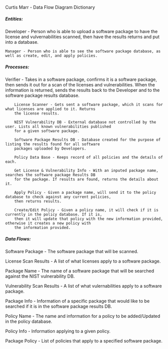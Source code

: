 Curtis Marr - Data Flow Diagram Dictionary

<h5>Entities:</h5>
    Developer - Person who is able to upload a software package to have the license and vulvernabilities scanned, then
    have the results returns and put into a database.
    
    Manager - Person who is able to see the software package database, as well as create, edit, and apply policies.


<h5>Processes:</h5>
        Verifier - Takes in a software package, confirms it is a software package, then sends it out for a scan of the
        licenses and vulnerabilities. When the information is returned, sends the results back to the Developer and to
        the software package results database.
        
        License Scanner - Gets sent a software package, which it scans for what licenses are applied to it. Returns 
        the license results.
        
        NIST Vulnerability DB - External database not controlled by the user. Lists all known vulnerabilities published 
        for a given software package.
        
        Software Package Results DB - Database created for the purpose of listing the results found for all software 
        packages uploaded by Developers.
        
        Policy Data Base - Keeps record of all policies and the details of each.
        
        Get License & Vulnerability Info - With an inputed package name, searches the software package Results DB 
        for the package. If results are found, returns the details about it.
        
        Apply Policy - Given a package name, will send it to the policy database to check against any current policies,
        then returns results.
        
        Create/Edit Policy - Given a policy name, it will check if it is currently in the policy database. If it is,
        then it will update that policy with the new information provided, otherwise it creates a new policy with
        the information provided.
    

<h5>Data Flows:</h5>
Software Package - The software package that will be scanned.

License Scan Results - A list of what licenses apply to a software package.

Package Name - The name of a software package that will be searched against the NIST vulnerability DB.

Vulnerability Scan Results - A list of what vulernabilities apply to a software package.

Package Info - Information of a specific package that would like to be searched if it is in the software package results DB.

Policy Name - The name and information for a policy to be added/Updated in the policy database.

Policy Info - Information applying to a given policy.

Package Policy - List of policies that apply to a specified software package.
  
